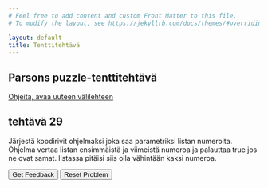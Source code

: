 ```yaml
---
# Feel free to add content and custom Front Matter to this file.
# To modify the layout, see https://jekyllrb.com/docs/themes/#overriding-theme-defaults

layout: default
title: Tenttitehtävä
---
```


## Parsons puzzle-tenttitehtävä 
[Ohjeita, avaa uuteen välilehteen](../ohjeet.md)



## tehtävä 29
Järjestä koodirivit ohjelmaksi joka saa parametriksi listan numeroita. Ohjelma vertaa listan ensimmäistä ja viimeistä numeroa ja palauttaa true jos ne ovat samat. listassa pitäisi siis olla vähintään kaksi numeroa.

<div id="P29-sortableTrash" class="sortable-code"></div> 
<div id="P29-sortable" class="sortable-code"></div> 
<div style="clear:both;"></div> 
<p> 
    <input id="P29-feedbackLink" value="Get Feedback" type="button" /> 
    <input id="P29-newInstanceLink" value="Reset Problem" type="button" /> 
</p> 
<script type="text/javascript"> 
(function(){
  var initial = "function first_last_same(nums)\n" +
    "{\n" +
    "    var end = nums.length - 1;\n" +
    "    if (nums.length >= 1){\n" +
    "       return nums[0] == nums[end];\n" +
    "    } else {return false;}\n" +
    "} \\n console.log(first_last_same([10, 20, 30]));  \\n ";
  var parsonsPuzzle = new ParsonsWidget({
    "sortableId": "P29-sortable",
    "max_wrong_lines": 10,
    "grader": ParsonsWidget._graders.LineBasedGrader,
    "exec_limit": 2500,
    "can_indent": true,
    "x_indent": 50,
    "lang": "en",
    "trashId": "P29-sortableTrash"
  });
  parsonsPuzzle.init(initial);
  parsonsPuzzle.shuffleLines();
  $("#P29-newInstanceLink").click(function(event){ 
      event.preventDefault(); 
      parsonsPuzzle.shuffleLines(); 
  }); 
  $("#P29-feedbackLink").click(function(event){ 
      event.preventDefault(); 
      parsonsPuzzle.getFeedback(); 
  }); 
})(); 
</script>
